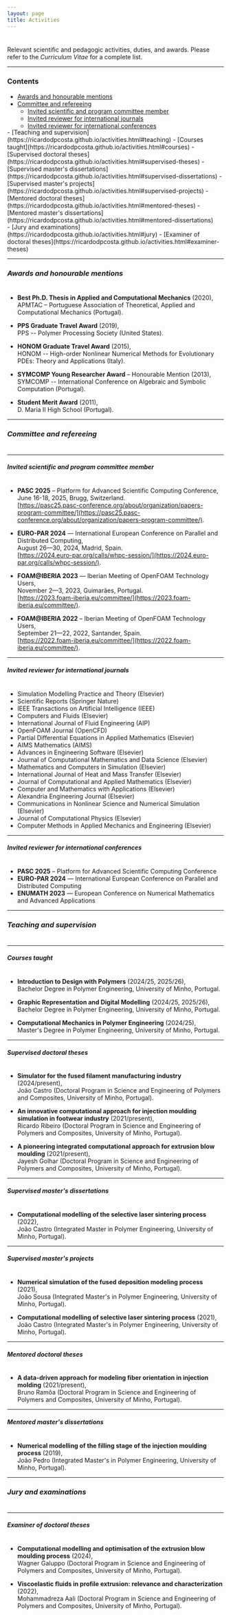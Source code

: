 ```yaml
---
layout: page
title: Activities
---
```


<p style="margin-bottom:1cm;"></p>

<div class="message">
  Relevant scientific and pedagogic activities, duties, and awards. Please refer to the <i>Curriculum Vitae</i> for a complete list.
</div>

---

### **Contents**

- [Awards and honourable mentions](https://ricardodpcosta.github.io/activities.html#awards)
- [Committee and refereeing](https://ricardodpcosta.github.io/activities.html#committee)
    - [Invited scientific and program committee member](https://ricardodpcosta.github.io/activities.html#scientific-committee)
    - [Invited reviewer for international journals](https://ricardodpcosta.github.io/activities.html#journal-reviewer)
    - [Invited reviewer for international conferences](https://ricardodpcosta.github.io/activities.html#conference-reviewer)
<p style="margin-bottom:-0.4cm;"></p>
- [Teaching and supervision](https://ricardodpcosta.github.io/activities.html#teaching)
    - [Courses taught](https://ricardodpcosta.github.io/activities.html#courses)
    - [Supervised doctoral theses](https://ricardodpcosta.github.io/activities.html#supervised-theses)
    - [Supervised master's dissertations](https://ricardodpcosta.github.io/activities.html#supervised-dissertations)
    - [Supervised master's projects](https://ricardodpcosta.github.io/activities.html#supervised-projects)
    - [Mentored doctoral theses](https://ricardodpcosta.github.io/activities.html#mentored-theses)
    - [Mentored master's dissertations](https://ricardodpcosta.github.io/activities.html#mentored-dissertations)
<p style="margin-bottom:-0.4cm;"></p>
- [Jury and examinations](https://ricardodpcosta.github.io/activities.html#jury)
    - [Examiner of doctoral theses](https://ricardodpcosta.github.io/activities.html#examiner-theses)

---

<div id="awards"></div>

### _Awards and honourable mentions_

<p style="margin-bottom:1cm;"></p>

- **Best Ph.D. Thesis in Applied and Computational Mechanics** (2020),\
APMTAC – Portuguese Association of Theoretical, Applied and Computational Mechanics (Portugal).

- **PPS Graduate Travel Award** (2019),\
PPS -- Polymer Processing Society (United States).

- **HONOM Graduate Travel Award** (2015),\
HONOM -- High-order Nonlinear Numerical Methods for Evolutionary PDEs: Theory and Applications (Italy).

- **SYMCOMP Young Researcher Award** – Honourable Mention (2013),\
SYMCOMP -- International Conference on Algebraic and Symbolic Computation (Portugal).

- **Student Merit Award** (2011),\
D. Maria II High School (Portugal).

---

<div id="committee"></div>

### _Committee and refereeing_

<p style="margin-bottom:1cm;"></p>

---

<div id="scientific-committee"></div>

#### _Invited scientific and program committee member_

<p style="margin-bottom:1cm;"></p>

- **PASC 2025** – Platform for Advanced Scientific Computing Conference,\
June 16-18, 2025, Brugg, Switzerland.\
[https://pasc25.pasc-conference.org/about/organization/papers-program-committee/](https://pasc25.pasc-conference.org/about/organization/papers-program-committee/).

- **EURO-PAR 2024** — International European Conference on Parallel and Distributed Computing,\
August 26—30, 2024, Madrid, Spain.\
[https://2024.euro-par.org/calls/whpc-session/](https://2024.euro-par.org/calls/whpc-session/).

- **FOAM@IBERIA 2023** — Iberian Meeting of OpenFOAM Technology Users,\
November 2—3, 2023, Guimarães, Portugal.\
[https://2023.foam-iberia.eu/committee/](https://2023.foam-iberia.eu/committee/).

- **FOAM@IBERIA 2022** – Iberian Meeting of OpenFOAM Technology Users,\
September 21—22, 2022, Santander, Spain.\
[https://2022.foam-iberia.eu/committee/](https://2022.foam-iberia.eu/committee/).

---

<div id="journal-reviewer"></div>

#### _Invited reviewer for international journals_

<p style="margin-bottom:1cm;"></p>

- Simulation Modelling Practice and Theory (Elsevier)
- Scientific Reports (Springer Nature)
- IEEE Transactions on Artificial Intelligence (IEEE)
- Computers and Fluids (Elsevier)
- International Journal of Fluid Engineering (AIP)
- OpenFOAM Journal (OpenCFD)
- Partial Differential Equations in Applied Mathematics (Elsevier)
- AIMS Mathematics (AIMS)
- Advances in Engineering Software (Elsevier)
- Journal of Computational Mathematics and Data Science (Elsevier)
- Mathematics and Computers in Simulation (Elsevier)
- International Journal of Heat and Mass Transfer (Elsevier)
- Journal of Computational and Applied Mathematics (Elsevier)
- Computer and Mathematics with Applications (Elsevier)
- Alexandria Engineering Journal (Elsevier)
- Communications in Nonlinear Science and Numerical Simulation (Elsevier)
- Journal of Computational Physics (Elsevier)
- Computer Methods in Applied Mechanics and Engineering (Elsevier)

---

<div id="conference-reviewer"></div>

#### _Invited reviewer for international conferences_

<p style="margin-bottom:1cm;"></p>

- **PASC 2025** – Platform for Advanced Scientific Computing Conference
- **EURO-PAR 2024** — International European Conference on Parallel and Distributed Computing
- **ENUMATH 2023** — European Conference on Numerical Mathematics and Advanced Applications

---

<div id="teaching"></div>

### _Teaching and supervision_

<p style="margin-bottom:1cm;"></p>

---

<div id="courses"></div>

#### _Courses taught_

<p style="margin-bottom:1cm;"></p>

- **Introduction to Design with Polymers** (2024/25, 2025/26),\
Bachelor Degree in Polymer Engineering, University of Minho, Portugal.

- **Graphic Representation and Digital Modelling** (2024/25, 2025/26),\
Bachelor Degree in Polymer Engineering, University of Minho, Portugal.

- **Computational Mechanics in Polymer Engineering** (2024/25),\
Master's Degree in Polymer Engineering, University of Minho, Portugal.

---

<div id="supervised-theses"></div>

#### _Supervised doctoral theses_

<p style="margin-bottom:1cm;"></p>

- **Simulator for the fused filament manufacturing industry** (2024/present),\
João Castro (Doctoral Program in Science and Engineering of Polymers and Composites, University of Minho, Portugal).

- **An innovative computational approach for injection moulding simulation in footwear industry** (2021/present),\
Ricardo Ribeiro (Doctoral Program in Science and Engineering of Polymers and Composites, University of Minho, Portugal).

- **A pioneering integrated computational approach for extrusion blow moulding** (2021/present),\
Jayesh Golhar (Doctoral Program in Science and Engineering of Polymers and Composites, University of Minho, Portugal).

---

<div id="supervised-dissertations"></div>

#### _Supervised master's dissertations_

<p style="margin-bottom:1cm;"></p>

- **Computational modelling of the selective laser sintering process** (2022),\
João Castro (Integrated Master in Polymer Engineering, University of Minho, Portugal).

---

<div id="supervised-projects"></div>

#### _Supervised master's projects_

<p style="margin-bottom:1cm;"></p>

- **Numerical simulation of the fused deposition modeling process** (2021),\
João Sousa (Integrated Master's in Polymer Engineering, University of Minho, Portugal).

- **Computational modelling of selective laser sintering process** (2021),\
João Castro (Integrated Master's in Polymer Engineering, University of Minho, Portugal).

---

<div id="mentored-theses"></div>

#### _Mentored doctoral theses_

<p style="margin-bottom:1cm;"></p>

- **A data-driven approach for modeling fiber orientation in injection molding** (2021/present),\
Bruno Ramôa (Doctoral Program in Science and Engineering of Polymers and Composites, University of Minho, Portugal).

---

<div id="mentored-dissertations"></div>

#### _Mentored master's dissertations_

<p style="margin-bottom:1cm;"></p>

- **Numerical modelling of the filling stage of the injection moulding process** (2019),\
João Pedro (Integrated Master's in Polymer Engineering, University of Minho, Portugal).

---

<div id="jury"></div>

### _Jury and examinations_

<p style="margin-bottom:1cm;"></p>

---

<div id="examiner-theses"></div>

#### _Examiner of doctoral theses_

<p style="margin-bottom:1cm;"></p>

- **Computational modelling and optimisation of the extrusion blow moulding process** (2024),\
Wagner Galuppo (Doctoral Program in Science and Engineering of Polymers and Composites, University of Minho, Portugal).

- **Viscoelastic fluids in profile extrusion: relevance and characterization** (2022),\
Mohammadreza Aali (Doctoral Program in Science and Engineering of Polymers and Composites, University of Minho, Portugal).
